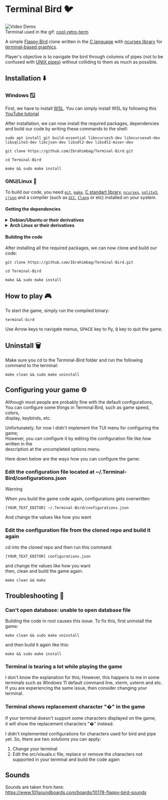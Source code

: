 <!-- markdownlint-disable MD033 -->

# Terminal Bird 🐦

![Video Demo](demo.gif) \
Terminal used in the gif: [cool-retro-term](https://github.com/Swordfish90/cool-retro-term)

A simple [Flappy Bird](https://en.wikipedia.org/wiki/Flappy_Bird) clone written in the [C language](https://en.wikipedia.org/wiki/C_(programming_language)) with [ncurses library](https://en.wikipedia.org/wiki/Ncurses) for [terminal-based graphics](https://en.wikipedia.org/wiki/Text-based_user_interface).

Player's objective is to navigate the bird through columns of pipes (not to be confused with [UNIX pipes](https://en.wikipedia.org/wiki/Pipeline_(Unix))) without colliding to them as much as possible.

## Installation ⬇️

### Windows 🪟

First, we have to install [WSL](https://learn.microsoft.com/en-us/windows/wsl/about). You can simply install WSL by following this [YouTube tutorial](https://www.youtube.com/watch?v=wjbbl0TTMeo&t=416s)

After installation, we can now install the required packages, dependencies and build our code by writing these commands to the shell:

```console
sudo apt install git build-essential libncurses5-dev libncursesw5-dev libsqlite3-dev libcjson-dev libsdl2-dev libsdl2-mixer-dev

git clone https://github.com/Ibrahimbag/Terminal-Bird.git

cd Terminal-Bird

make && sudo make install
```

### GNU/Linux 🐧

To build our code, you need [`git`](https://git-scm.com/), [`make`](https://www.gnu.org/software/make/), [C standart library](https://en.wikipedia.org/wiki/C_standard_library), [`ncurses`](https://invisible-island.net/ncurses/), [`sqlite3`](https://www.sqlite.org/), [`cjson`](https://github.com/DaveGamble/cJSON) and a compiler (such as [`GCC`](https://gcc.gnu.org/), [`Clang`](https://clang.llvm.org/) or etc) installed on your system.

#### Getting the dependencies

<details>

<summary><b>Debian/Ubuntu or their derivatives</b></summary>

```console
sudo apt install git build-essential libncurses5-dev libncursesw5-dev libsqlite3-dev libcjson-dev libsdl2-dev libsdl2-mixer-dev
```

</details>

<details>

<summary><b>Arch Linux or their derivatives</b></summary>

install SDL2 from either <https://aur.archlinux.org/packages/sdl2> or sdl12-compat

```console
sudo pacman -S sdl12-compat
```

and then

```console
sudo pacman -S git base-devel ncurses sqlite cjson sdl2_mixer

```

</details>

#### Building the code

After installing all the required packages, we can now clone and build our code:

```console
git clone https://github.com/Ibrahimbag/Terminal-Bird.git

cd Terminal-Bird

make && sudo make install
```

## How to play 🎮

To start the game, simply run the compiled binary:

```console
terminal-bird
```

Use Arrow keys to navigate menus,
<kbd>SPACE</kbd> key to fly,
<kbd>Q</kbd> key to quit the game.

## Uninstall 🗑️

Make sure you cd to the Terminal-Bird folder and run the following command to the terminal:

```console
make clean && sudo make uninstall
```

## Configuring your game ⚙️

Although most people are probably fine with the default configurations, \
You can configure some things in Terminal Bird, such as game speed, colors, \
display, keybinds, etc.

Unfortunately, for now I didn't implement the TUI menu for configuring the game; \
However, you can configure it by editing the configuration file like how written in the \
description at the uncompleted options menu.

Here down below are the ways how you can configure the game:

### Edit the configuration file located at ~/.Terminal-Bird/configurations.json

> [!WARNING]
> When you build the game code again, configurations gets overwritten

```console
[YOUR_TEXT_EDITOR] ~/.Terminal-Bird/configurations.json
```

And change the values like how you want

### Edit the configuration file from the cloned repo and build it again

cd into the cloned repo and then run this command:

``` console
[YOUR_TEXT_EDITOR] configurations.json
```

and change the values like how you want \
then, clean and build the game again:

``` console
make clean && make
```

## Troubleshooting 🔧

### Can't open database: unable to open database file

Building the code in root causes this issue.
To fix this, first uninstall the game:

```console
make clean && sudo make uninstall
```

and then build it again like this:

```console
make && sudo make install
```

### Terminal is tearing a lot while playing the game

I don't know the explanation for this; However, this happens to me in some terminals such as Windows 11 default command line, xterm, uxterm and etc. \
If you are experiencing the same issue, then consider changing your terminal.

### Terminal shows replacement character "�" in the game

If your terminal doesn't support some characters displayed on the game,\
it will show the replacement characters "�" instead.

I didn't implemented configurations for characters used for bird and pipe yet.
So, there are two solutions you can apply:

1. Change your terminal
2. Edit the src/visuals.c file, replace or remove the characters not supported in your terminal and build the code again

## Sounds

Sounds are taken from here: <https://www.101soundboards.com/boards/10178-flappy-bird-sounds>
